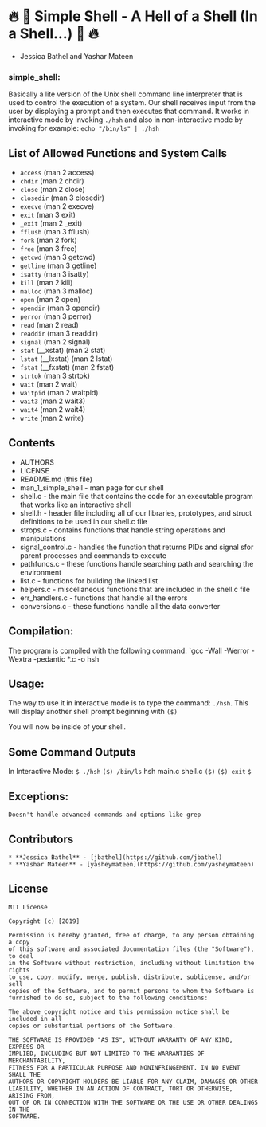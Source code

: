 # :fire: :shell: Simple Shell - A Hell of a Shell (In a Shell...) :shell: :fire:
- Jessica Bathel and Yashar Mateen

### simple_shell:
Basically a lite version of the Unix shell command line interpreter
that is used to control the execution of a system. Our shell receives input from the user
by displaying a prompt and then executes that command. It works in interactive mode by
invoking `./hsh` and also in non-interactive mode by invoking for example: `echo "/bin/ls" | ./hsh`

## List of Allowed Functions and System Calls

* `access` (man 2 access)
* `chdir` (man 2 chdir)
* `close` (man 2 close)
* `closedir` (man 3 closedir)
* `execve` (man 2 execve)
* `exit` (man 3 exit)
* `_exit` (man 2 _exit)
* `fflush` (man 3 fflush)
* `fork` (man 2 fork)
* `free` (man 3 free)
* `getcwd` (man 3 getcwd)
* `getline` (man 3 getline)
* `isatty` (man 3 isatty)
* `kill` (man 2 kill)
* `malloc` (man 3 malloc)
* `open` (man 2 open)
* `opendir` (man 3 opendir)
* `perror` (man 3 perror)
* `read` (man 2 read)
* `readdir` (man 3 readdir)
* `signal` (man 2 signal)
* `stat` (__xstat) (man 2 stat)
* `lstat` (__lxstat) (man 2 lstat)
* `fstat` (__fxstat) (man 2 fstat)
* `strtok` (man 3 strtok)
* `wait` (man 2 wait)
* `waitpid` (man 2 waitpid)
* `wait3` (man 2 wait3)
* `wait4` (man 2 wait4)
* `write` (man 2 write)

## Contents
* AUTHORS
* LICENSE
* README.md (this file)
* man_1_simple_shell - man page for our shell
* shell.c - the main file that contains the code for an executable program that works like an interactive shell
* shell.h - header file including all of our libraries, prototypes, and struct definitions to be used in our shell.c file
* strops.c - contains functions that handle string operations and manipulations
* signal_control.c - handles the function that returns PIDs and signal sfor parent processes and commands to execute
* pathfuncs.c - these functions handle searching path and searching the environment
* list.c - functions for building the linked list
* helpers.c - miscellaneous functions that are included in the shell.c file
* err_handlers.c - functions that handle all the errors
* conversions.c - these functions handle all the data converter
## Compilation:
The program is compiled with the following command:
`gcc -Wall -Werror -Wextra -pedantic *.c -o hsh
## Usage:
The way to use it in interactive mode is to type the command:
`./hsh`.
This will display another shell prompt beginning with `($)`

You will now be inside of your shell.

## Some Command Outputs
In Interactive Mode:
`$ ./hsh`
`($) /bin/ls`
hsh main.c shell.c
`($)`
`($) exit`
`$`



## Exceptions:
	Doesn't handle advanced commands and options like grep

## Contributors
	* **Jessica Bathel** - [jbathel](https://github.com/jbathel)
	* **Yashar Mateen** - [yasheymateen](https://github.com/yasheymateen)

## License

	MIT License

	Copyright (c) [2019]

	Permission is hereby granted, free of charge, to any person obtaining a copy
	of this software and associated documentation files (the "Software"), to deal
	in the Software without restriction, including without limitation the rights
	to use, copy, modify, merge, publish, distribute, sublicense, and/or sell
	copies of the Software, and to permit persons to whom the Software is
	furnished to do so, subject to the following conditions:

	The above copyright notice and this permission notice shall be included in all
	copies or substantial portions of the Software.

	THE SOFTWARE IS PROVIDED "AS IS", WITHOUT WARRANTY OF ANY KIND, EXPRESS OR
	IMPLIED, INCLUDING BUT NOT LIMITED TO THE WARRANTIES OF MERCHANTABILITY,
	FITNESS FOR A PARTICULAR PURPOSE AND NONINFRINGEMENT. IN NO EVENT SHALL THE
	AUTHORS OR COPYRIGHT HOLDERS BE LIABLE FOR ANY CLAIM, DAMAGES OR OTHER
	LIABILITY, WHETHER IN AN ACTION OF CONTRACT, TORT OR OTHERWISE, ARISING FROM,
	OUT OF OR IN CONNECTION WITH THE SOFTWARE OR THE USE OR OTHER DEALINGS IN THE
	SOFTWARE.
